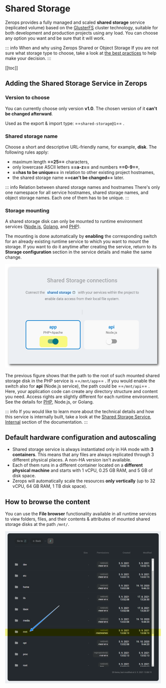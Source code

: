# Shared Storage

Zerops provides a fully managed and scaled **shared storage** service (replicated volume) based on the [GlusterFS](https://docs.gluster.org) cluster technology, suitable for both development and production projects using any load. You can choose any option you want and be sure that it will work.

<!-- markdownlint-disable DOCSMD004 -->
::: info When and why using Zerops Shared or Object Storage
If you are not sure what storage type to choose, take a look at [the best practices](/knowledge-base/best-practices/when-and-why-use-shared-or-object-storage.html) to help make your decision.
:::
<!-- markdownlint-enable DOCSMD004 -->

[[toc]]

## Adding the Shared Storage Service in Zerops

### Version to choose

You can currently choose only version **v1.0**. The chosen version of it **can't be changed afterward**.

Used as the export & import type: ==`shared-storage@1`== .

### Shared storage name

Choose a short and descriptive URL-friendly name, for example, **disk**. The following rules apply:

* maximum length **==25==** characters,
* only lowercase ASCII letters **==a-z==** and numbers **==0-9==**,
* **==has to be unique==** in relation to other existing project hostnames,
* the shared storage name **==can't be changed==** later.

<!-- markdownlint-disable DOCSMD004 -->
::: info Relation between shared storage names and hostnames
There's only one namespace for all service hostnames, shared storage names, and object storage names. Each one of them has to be unique.
:::
<!-- markdownlint-enable DOCSMD004 -->

### Storage mounting

A shared storage disk can only be mounted to runtime environment services ([Node.js](/documentation/services/runtimes/nodejs.html#accessing-a-zerops-shared-storage), [Golang](/documentation/services/runtimes/golang.html#accessing-a-zerops-shared-storage), and [PHP](/documentation/services/runtimes/php.html#accessing-a-zerops-shared-storage)).

The mounting is done automatically by **enabling** the corresponding switch for an already existing runtime service to which you want to mount the storage. If you want to do it anytime after creating the service, return to its **Storage configuration** section in the service details and make the same change.

![Shared Storage](./images/Mount-Shared-Storage.png "Mount a Shared Storage")

The previous figure shows that the path to the root of such mounted shared storage disk in the PHP service is ==`/mnt/app`== . If you would enable the switch also for **api** (Node.js service), the path could be ==`/mnt/api`== . Here, your application code can create any directory structure and content you need. Access rights are slightly different for each runtime environment. See the details for [PHP](/documentation/services/runtimes/php.html#accessing-a-zerops-shared-storage), Node.js, or Golang.

<!-- markdownlint-disable DOCSMD004 -->
::: info 
If you would like to learn more about the technical details and how this service is internally built, take a look at the [Shared Storage Service, Internal](/documentation/overview/how-zerops-works-inside/glusterfs-cluster-internally.html) section of the documentation.
:::
<!-- markdownlint-enable DOCSMD004 -->

## Default hardware configuration and autoscaling

* Shared storage service is always instantiated only in HA mode with **3 containers**. This means that any files are always replicated through 3 different physical places. A non-HA version isn't available.
* Each of them runs in a different container located on a **different physical machine** and starts with 1 vCPU, 0.25 GB RAM, and 5 GB of disk space.
* Zerops will automatically scale the resources **only vertically** (up to 32 vCPU, 64 GB RAM, 1 TB disk space).

## How to browse the content

You can use the **File browser** functionality available in all runtime services to view folders, files, and their contents & attributes of mounted shared storage disks at the path `/mnt/`.

![Shared Storage](./images/Mounted-Shared-Storage-Content.png "Mounted Shared Storage Content")
